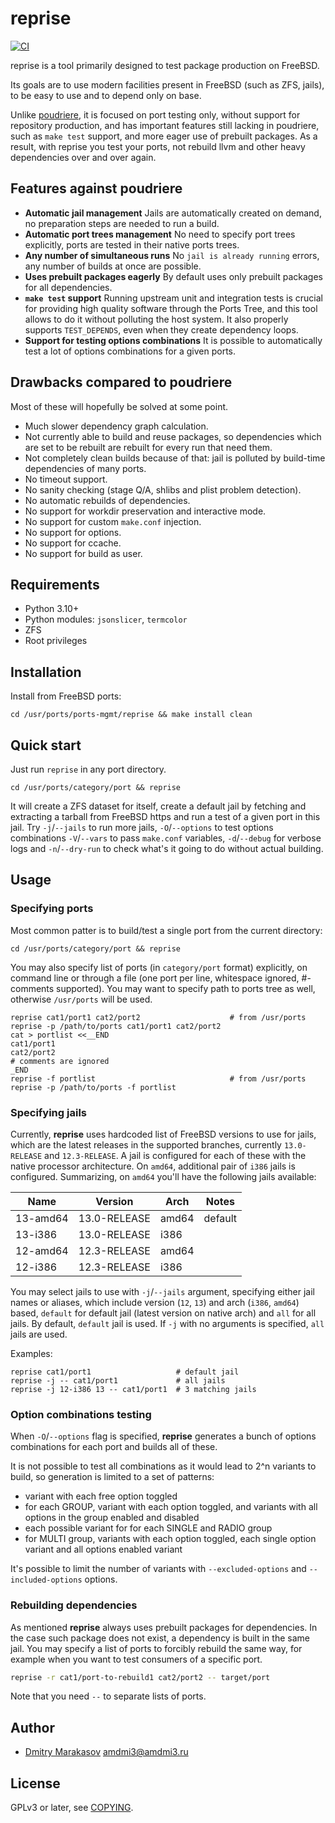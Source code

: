 # reprise

[![CI](https://github.com/AMDmi3/reprise/actions/workflows/ci.yml/badge.svg)](https://github.com/AMDmi3/reprise/actions/workflows/ci.yml)

reprise is a tool primarily designed to test package production
on FreeBSD.

Its goals are to use modern facilities present in FreeBSD (such as
ZFS, jails), to be easy to use and to depend only on base.

Unlike [poudriere](https://github.com/freebsd/poudriere), it is
focused on port testing only, without support for repository
production, and has important features still lacking in poudriere,
such as `make test` support, and more eager use of prebuilt packages.
As a result, with reprise you test your ports, not rebuild llvm
and other heavy dependencies over and over again.

## Features against poudriere

- **Automatic jail management**
  Jails are automatically created on demand, no preparation steps
  are needed to run a build.
- **Automatic port trees management**
  No need to specify port trees explicitly, ports are tested in
  their native ports trees.
- **Any number of simultaneous runs**
  No `jail is already running` errors, any number of builds at
  once are possible.
- **Uses prebuilt packages eagerly**
  By default uses only prebuilt packages for all dependencies.
- **`make test` support**
  Running upstream unit and integration tests is crucial for providing
  high quality software through the Ports Tree, and this tool allows
  to do it without polluting the host system. It also properly supports
  `TEST_DEPENDS`, even when they create dependency loops.
- **Support for testing options combinations**
  It is possible to automatically test a lot of options combinations
  for a given ports.

## Drawbacks compared to poudriere

Most of these will hopefully be solved at some point.

- Much slower dependency graph calculation.
- Not currently able to build and reuse packages, so dependencies
  which are set to be rebuilt are rebuilt for every run that need
  them.
- Not completely clean builds because of that: jail is polluted
  by build-time dependencies of many ports.
- No timeout support.
- No sanity checking (stage Q/A, shlibs and plist problem detection).
- No automatic rebuilds of dependencies.
- No support for workdir preservation and interactive mode.
- No support for custom `make.conf` injection.
- No support for options.
- No support for ccache.
- No support for build as user.

## Requirements

- Python 3.10+
- Python modules: `jsonslicer`, `termcolor`
- ZFS
- Root privileges

## Installation

Install from FreeBSD ports:

```
cd /usr/ports/ports-mgmt/reprise && make install clean
```

## Quick start

Just run `reprise` in any port directory.

```shell
cd /usr/ports/category/port && reprise
```

It will create a ZFS dataset for itself, create a default jail by
fetching and extracting a tarball from FreeBSD https and run a test
of a given port in this jail. Try `-j`/`--jails` to run more jails,
`-O`/`--options` to test options combinations `-V`/`--vars` to pass
`make.conf` variables, `-d`/`--debug` for verbose logs and
`-n`/`--dry-run` to check what's it going to do without actual
building.

## Usage

### Specifying ports

Most common patter is to build/test a single port from the current
directory:

```shell
cd /usr/ports/category/port && reprise
```

You may also specify list of ports (in `category/port` format)
explicitly, on command line or through a file (one port per line,
whitespace ignored, #-comments supported). You may want to specify
path to ports tree as well, otherwise `/usr/ports` will be used.

```shell
reprise cat1/port1 cat2/port2                    # from /usr/ports
reprise -p /path/to/ports cat1/port1 cat2/port2
cat > portlist <<__END
cat1/port1
cat2/port2
# comments are ignored
_END
reprise -f portlist                              # from /usr/ports
reprise -p /path/to/ports -f portlist
```

### Specifying jails

Currently, **reprise** uses hardcoded list of FreeBSD versions
to use for jails, which are the latest releases in the supported
branches, currently `13.0-RELEASE` and `12.3-RELEASE`. A jail
is configured for each of these with the native processor architecture.
On `amd64`, additional pair of `i386` jails is configured.
Summarizing, on `amd64` you'll have the following jails available:

| Name     | Version      | Arch  | Notes   |
|----------|--------------|-------|---------|
| 13-amd64 | 13.0-RELEASE | amd64 | default |
| 13-i386  | 13.0-RELEASE | i386  |         |
| 12-amd64 | 12.3-RELEASE | amd64 |         |
| 12-i386  | 12.3-RELEASE | i386  |         |

You may select jails to use with `-j`/`--jails` argument, specifying
either jail names or aliases, which include version (`12`, `13`) and arch
(`i386`, `amd64`) based, `default` for default jail (latest version on
native arch) and `all` for all jails. By default, `default` jail
is used. If `-j` with no arguments is specified, `all` jails are used.

Examples:

```shell
reprise cat1/port1                   # default jail
reprise -j -- cat1/port1             # all jails
reprise -j 12-i386 13 -- cat1/port1  # 3 matching jails
```

### Option combinations testing

When `-O`/`--options` flag is specified, **reprise** generates
a bunch of options combinations for each port and builds all of
these.

It is not possible to test all combinations as it would lead to
2^n variants to build, so generation is limited to a set of patterns:
- variant with each free option toggled
- for each GROUP, variant with each option toggled, and variants with
  all options in the group enabled and disabled
- each possible variant for for each SINGLE and RADIO group
- for MULTI group, variants with each option toggled, each single
  option variant and all options enabled variant

It's possible to limit the number of variants with `--excluded-options`
and `--included-options` options.

### Rebuilding dependencies

As mentioned **reprise** always uses prebuilt packages for dependencies.
In the case such package does not exist, a dependency is built in
the same jail. You may specify a list of ports to forcibly rebuild
the same way, for example when you want to test consumers of a
specific port.

```sh
reprise -r cat1/port-to-rebuild1 cat2/port2 -- target/port
```

Note that you need `--` to separate lists of ports.

## Author

  - [Dmitry Marakasov](https://github.com/AMDmi3) <amdmi3@amdmi3.ru>

## License

GPLv3 or later, see [COPYING](COPYING).
